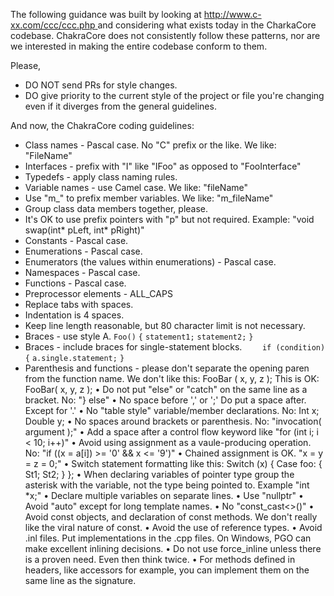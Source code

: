 The following guidance was built by looking at [http://www.c-xx.com/ccc/ccc.php ](http://www.c-xx.com/ccc/ccc.php )and considering what exists today in the CharkaCore codebase. ChakraCore does not consistently follow these patterns, nor are we interested in making the entire codebase conform to them. 

Please,
* DO NOT send PRs for style changes.
* DO give priority to the current style of the project or file you're changing even if it diverges from the general guidelines.

And now, the ChakraCore coding guidelines:

* Class names - Pascal case. No "C" prefix or the like. We like: "FileName"
* Interfaces - prefix with "I" like "IFoo" as opposed to "FooInterface"
* Typedefs - apply class naming rules.
* Variable names - use Camel case. We like: "fileName"
* Use "m_" to prefix member variables. We like: "m_fileName"
* Group class data members together, please.
* It's OK to use prefix pointers with "p" but not required. Example: "void swap(int* pLeft, int* pRight)"
* Constants - Pascal case.
* Enumerations - Pascal case.
* Enumerators (the values within enumerations) - Pascal case.
* Namespaces - Pascal case.
* Functions - Pascal case.
* Preprocessor elements - ALL_CAPS
* Replace tabs with spaces. 
* Indentation is 4 spaces.
* Keep line length reasonable, but 80 character limit is not necessary.
* Braces - use style A.
    `Foo()`
    `{`
        `statement1;`
        `statement2;`
    `}`
* Braces - include braces for single-statement blocks.
`    if (condition)`
    `{`
        `a.single.statement;`
    `}`
* Parenthesis and functions - please don't separate the opening paren from the function name. We don't like this:
		FooBar
		(    x,
		     y,
		     z
		);
	This is OK:
		FooBar(
		    x,
		    y,
		    z
		); 
	• Do not put "else" or "catch" on the same line as a bracket. No: "} else"
	• No space before ',' or ';' Do put a space after. Except for '.'
	• No "table style" variable/member declarations. No:
		Int    x;
		Double y;
	• No spaces around brackets or parenthesis. No: "invocation( argument );"
	• Add a space after a control flow keyword like "for (int i; i < 10; i++)"
	• Avoid using assignment as a vaule-producing operation. No: "if ((x = a[i]) >= '0' && x <= '9')"
	• Chained assignment is OK. "x = y = z = 0;"
	• Switch statement formatting like this:
		Switch (x)
		{
			Case foo:
			{
				St1;
				St2;
			}
		};
	• When declaring variables of pointer type group the asterisk with the variable, not the type being pointed to. Example "int *x;"
	• Declare multiple variables on separate lines.
	• Use "nullptr"
	• Avoid "auto" except for long template names.
	• No "const_cast<>()"
	• Avoid const objects, and declaration of const methods. We don't really like the viral nature of const.
	• Avoid the use of reference types.
	• Avoid .inl files. Put implementations in the .cpp files. On Windows, PGO can make excellent inlining decisions.
	• Do not use force_inline unless there is a proven need. Even then think twice.
	• For methods defined in headers, like accessors for example, you can implement them on the same line as the signature. 
